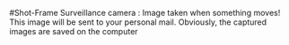 #Shot-Frame
Surveillance camera :
Image taken when something moves!
This image will be sent to your personal mail.
Obviously, the captured images are saved on the computer
